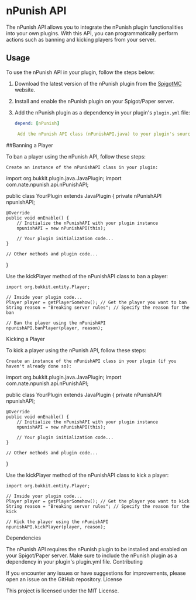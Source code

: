 # nPunish API

The nPunish API allows you to integrate the nPunish plugin functionalities into your own plugins. With this API, you can programmatically perform actions such as banning and kicking players from your server.

## Usage

To use the nPunish API in your plugin, follow the steps below:

1. Download the latest version of the nPunish plugin from the [SpigotMC](https://www.spigotmc.org/) website.
2. Install and enable the nPunish plugin on your Spigot/Paper server.
3. Add the nPunish plugin as a dependency in your plugin's `plugin.yml` file:

   ```yaml
   depend: [nPunish]

    Add the nPunish API class (nPunishAPI.java) to your plugin's source code. You can find the API class in this repository.

##Banning a Player

To ban a player using the nPunish API, follow these steps:

    Create an instance of the nPunishAPI class in your plugin:


import org.bukkit.plugin.java.JavaPlugin;
import com.nate.npunish.api.nPunishAPI;

public class YourPlugin extends JavaPlugin {
    private nPunishAPI npunishAPI;

    @Override
    public void onEnable() {
        // Initialize the nPunishAPI with your plugin instance
        npunishAPI = new nPunishAPI(this);

        // Your plugin initialization code...
    }

    // Other methods and plugin code...
}

Use the kickPlayer method of the nPunishAPI class to ban a player:


    import org.bukkit.entity.Player;

    // Inside your plugin code...
    Player player = getPlayerSomehow(); // Get the player you want to ban
    String reason = "Breaking server rules"; // Specify the reason for the ban

    // Ban the player using the nPunishAPI
    npunishAPI.banPlayer(player, reason);

Kicking a Player

To kick a player using the nPunish API, follow these steps:

    Create an instance of the nPunishAPI class in your plugin (if you haven't already done so):


import org.bukkit.plugin.java.JavaPlugin;
import com.nate.npunish.api.nPunishAPI;

public class YourPlugin extends JavaPlugin {
    private nPunishAPI npunishAPI;

    @Override
    public void onEnable() {
        // Initialize the nPunishAPI with your plugin instance
        npunishAPI = new nPunishAPI(this);

        // Your plugin initialization code...
    }

    // Other methods and plugin code...
}

Use the kickPlayer method of the nPunishAPI class to kick a player:


    import org.bukkit.entity.Player;

    // Inside your plugin code...
    Player player = getPlayerSomehow(); // Get the player you want to kick
    String reason = "Breaking server rules"; // Specify the reason for the kick

    // Kick the player using the nPunishAPI
    npunishAPI.kickPlayer(player, reason);

Dependencies

The nPunish API requires the nPunish plugin to be installed and enabled on your Spigot/Paper server. Make sure to include the nPunish plugin as a dependency in your plugin's plugin.yml file.
Contributing

If you encounter any issues or have suggestions for improvements, please open an issue on the GitHub repository.
License

This project is licensed under the MIT License.
